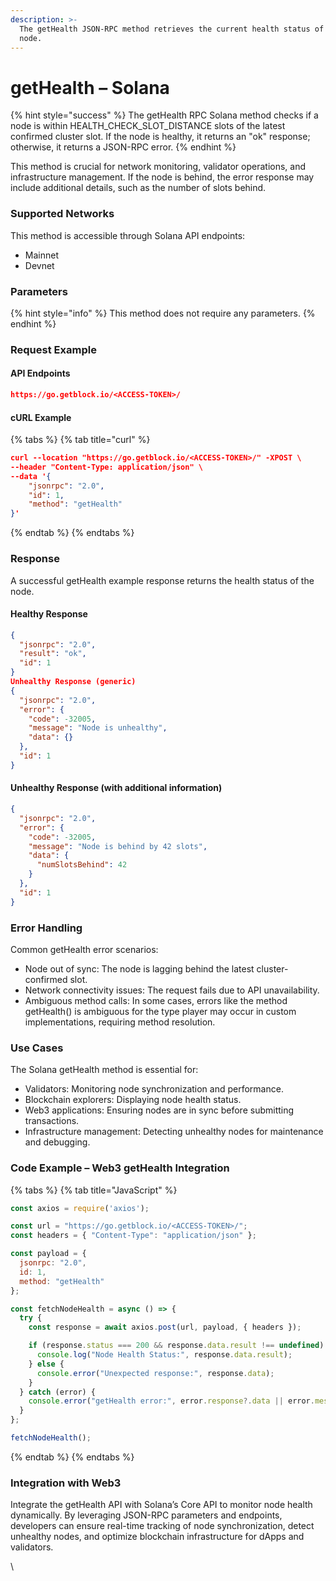 ```yaml
---
description: >-
  The getHealth JSON-RPC method retrieves the current health status of a Solana
  node.
---
```


# getHealth – Solana

{% hint style="success" %}
The getHealth RPC Solana method checks if a node is within HEALTH\_CHECK\_SLOT\_DISTANCE slots of the latest confirmed cluster slot. If the node is healthy, it returns an "ok" response; otherwise, it returns a JSON-RPC error.
{% endhint %}

This method is crucial for network monitoring, validator operations, and infrastructure management. If the node is behind, the error response may include additional details, such as the number of slots behind.

### Supported Networks

This method is accessible through Solana API endpoints:

* Mainnet
* Devnet

### Parameters

{% hint style="info" %}
This method does not require any parameters.
{% endhint %}

### Request Example

#### API Endpoints

```json
https://go.getblock.io/<ACCESS-TOKEN>/
```

#### cURL Example

{% tabs %}
{% tab title="curl" %}
```json
curl --location "https://go.getblock.io/<ACCESS-TOKEN>/" -XPOST \
--header "Content-Type: application/json" \
--data '{
    "jsonrpc": "2.0",
    "id": 1,
    "method": "getHealth"
}'
```
{% endtab %}
{% endtabs %}

### Response

A successful getHealth example response returns the health status of the node.

#### Healthy Response

```json
{
  "jsonrpc": "2.0",
  "result": "ok",
  "id": 1
}
Unhealthy Response (generic)
{
  "jsonrpc": "2.0",
  "error": {
    "code": -32005,
    "message": "Node is unhealthy",
    "data": {}
  },
  "id": 1
}
```

#### Unhealthy Response (with additional information)

```json
{
  "jsonrpc": "2.0",
  "error": {
    "code": -32005,
    "message": "Node is behind by 42 slots",
    "data": {
      "numSlotsBehind": 42
    }
  },
  "id": 1
}
```

### Error Handling

Common getHealth error scenarios:

* Node out of sync: The node is lagging behind the latest cluster-confirmed slot.
* Network connectivity issues: The request fails due to API unavailability.
* Ambiguous method calls: In some cases, errors like the method getHealth() is ambiguous for the type player may occur in custom implementations, requiring method resolution.

### Use Cases

The Solana getHealth method is essential for:

* Validators: Monitoring node synchronization and performance.
* Blockchain explorers: Displaying node health status.
* Web3 applications: Ensuring nodes are in sync before submitting transactions.
* Infrastructure management: Detecting unhealthy nodes for maintenance and debugging.

### Code Example – Web3 getHealth Integration

{% tabs %}
{% tab title="JavaScript" %}
```javascript
const axios = require('axios');

const url = "https://go.getblock.io/<ACCESS-TOKEN>/"; 
const headers = { "Content-Type": "application/json" };

const payload = {
  jsonrpc: "2.0",
  id: 1,
  method: "getHealth"
};

const fetchNodeHealth = async () => {
  try {
    const response = await axios.post(url, payload, { headers });

    if (response.status === 200 && response.data.result !== undefined) {
      console.log("Node Health Status:", response.data.result);
    } else {
      console.error("Unexpected response:", response.data);
    }
  } catch (error) {
    console.error("getHealth error:", error.response?.data || error.message);
  }
};

fetchNodeHealth();

```
{% endtab %}
{% endtabs %}

### Integration with Web3

Integrate the getHealth API with Solana’s Core API to monitor node health dynamically. By leveraging JSON-RPC parameters and endpoints, developers can ensure real-time tracking of node synchronization, detect unhealthy nodes, and optimize blockchain infrastructure for dApps and validators.

\

